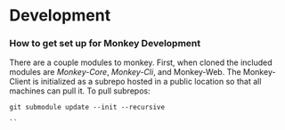 # Development

### How to get set up for Monkey Development

There are a couple modules to monkey.  First, when cloned the included modules are *Monkey-Core*, *Monkey-Cli*, and Monkey-Web.  The Monkey-Client is initialized as a subrepo hosted in a public location so that all machines can pull it.  To pull subrepos:
```
git submodule update --init --recursive

``










